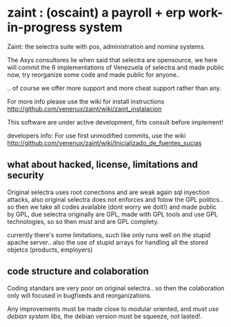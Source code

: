 # zaint : (oscaint) a payroll + erp work-in-progress system

Zaint: the selectra suite with pos, administration and nomina systems. 

The Asys consultores lie when said that selectra are opensource, we here 
will commit the 6 implementations of Venezuela of selectra and made public now, 
try reorganize some code and made public for anyone..

.. of course we offer more support and more cheat support rather than any.

For more info please use the wiki for install instructions http://github.com/venenux/zaint/wiki/zaint_instalacion

This software are under active development, firts consult before implement!

developers info: For use first unmodified commits, use the wiki http://github.com/venenux/zaint/wiki/Inicializado_de_fuentes_sucias

## what about hacked, license, limitations  and security

Original selectra uses root conections and are weak again sql inyection attacks, 
also original selectra does not enforces and folow the GPL politics..
so then we take all codes available (dont worry we doit!) and made public by GPL, 
due selectra originally are GPL, made with GPL tools and use GPL technologies, so
so then must and are GPL complety.

currently there's some limitations, such like only runs well on the stupid apache server..
also the use of stupid arrays for handling all the stored objetcs (products, employers)

## code structure and colaboration

Coding standars are very poor on original selectra.. so then the colaboration 
only will focused in bugfixeds and reorganizations.

Any improvements must be made close to modular oriented, and *must use debian system libs*, 
the debian version must be squeeze, not lasted!.

